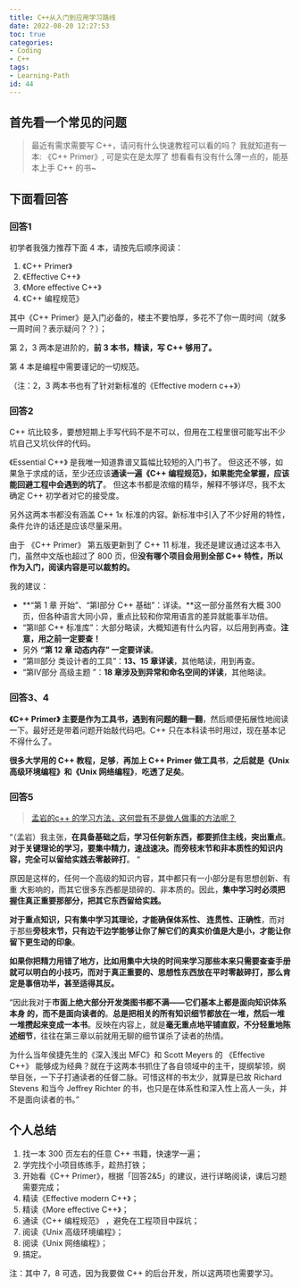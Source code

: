 ```yaml
---
title: C++从入门到应用学习路线
date: 2022-08-20 12:27:53
toc: true
categories:
- Coding
- C++
tags:
- Learning-Path
id: 44
---
```


## 首先看一个常见的问题

> 最近有需求需要写 C++，请问有什么快速教程可以看的吗？
> 我就知道有一本: 《C++ Primer》, 可是实在是太厚了 
> 想看看有没有什么薄一点的，能基本上手 C++ 的书~

## 下面看回答

### 回答1

初学者我强力推荐下面 4 本，请按先后顺序阅读：

1. 《C++ Primer》
2. 《Effective C++》
3. 《More effective C++》
4. 《C++ 编程规范》 

<!-- more -->

其中《C++ Primer》是入门必备的，楼主不要怕厚，多花不了你一周时间（就多一周时间？表示疑问？？）；

第 2，3 两本是进阶的，**前 3 本书，精读，写 C++ 够用了。**

第 4 本是编程中需要谨记的一切规范。

（注：2，3 两本书也有了针对新标准的《Effective modern c++》）

### 回答2

C++ 坑比较多，要想短期上手写代码不是不可以，但用在工程里很可能写出不少坑自己又坑伙伴的代码。 

《Essential C++》 是我唯一知道靠谱又篇幅比较短的入门书了。 但这还不够，如果急于求成的话，至少还应该**通读一遍《C++ 编程规范》，如果能完全掌握，应该能回避工程中会遇到的坑了**。 但这本书都是浓缩的精华，解释不够详尽，我不太确定 C++ 初学者对它的接受度。

另外这两本书都没有涵盖 C++ 1x 标准的内容。新标准中引入了不少好用的特性，条件允许的话还是应该尽量采用。

由于 《C++ Primer》 第五版更新到了 C++ 11 标准，我还是建议通过这本书入门，虽然中文版也超过了 800 页，但**没有哪个项目会用到全部 C++ 特性，所以作为入门，阅读内容是可以裁剪的。**

我的建议：

- **“第 1 章 开始”、“第Ⅰ部分 C++ 基础”：详读。**这一部分虽然有大概 300 页，但各种语言大同小异，重点比较和你常用语言的差异就能事半功倍。
-  “第Ⅱ部 C++ 标准库”：大部分略读，大概知道有什么内容，以后用到再查。**注意，用之前一定要查！**
- 另外 **“第 12 章 动态内存” 一定要详读**。
-  “第Ⅲ部分 类设计者的工具”：**13、15 章详读**，其他略读，用到再查。
-  “第Ⅳ部分 高级主题 ”：**18 章涉及到异常和命名空间的详读**，其他略读。

### 回答3、4

**《C++ Primer》 主要是作为工具书，遇到有问题的翻一翻**，然后顺便拓展性地阅读一下。最好还是带着问题开始敲代码吧。C++ 只在本科读书时用过，现在基本记不得什么了。

**很多大学用的 C++ 教程，足够**，**再加上 C++ Primer 做工具书**，**之后就是《Unix 高级环境编程》和《Unix 网络编程》**，**吃透了足矣**。

### 回答5

> [孟岩的c++ 的学习方法，这何尝有不是做人做事的方法呢？](https://www.cnblogs.com/porter/p/5191008.html)

“（孟岩）我主张，**在具备基础之后，学习任何新东西，都要抓住主线，突出重点**。**对于关键理论的学习，要集中精力，速战速决。而旁枝末节和非本质性的知识内容，完全可以留给实践去零敲碎打**。 “

原因是这样的，任何一个高级的知识内容，其中都只有一小部分是有思想创新、有重 大影响的，而其它很多东西都是琐碎的、非本质的。因此，**集中学习时必须把握住真正重要那部分，把其它东西留给实践。**

**对于重点知识，只有集中学习其理论，才能确保体系性、 连贯性、正确性**，而对于那些**旁枝末节，只有边干边学能够让你了解它们的真实价值是大是小，才能让你留下更生动的印象**。

**如果你把精力用错了地方，比如用集中大块的时间来学习那些本来只需要查查手册就可以明白的小技巧，而对于真正重要的、思想性东西放在平时零敲碎打，那么肯定是事倍功半，甚至适得其反。**

“因此我对于**市面上绝大部分开发类图书都不满——它们基本上都是面向知识体系本身 的，而不是面向读者的**。**总是把相关的所有知识细节都放在一堆，然后一堆一堆攒起来变成一本书**。反映在内容上，就是**毫无重点地平铺直叙，不分轻重地陈述细节**，往往在第三章以前就用无聊的细节谋杀了读者的热情。

为什么当年侯捷先生的《深入浅出 MFC》和 Scott Meyers 的 《Effective C++》 能够成为经典？就在于这两本书抓住了各自领域中的主干，提纲挈领，纲举目张，一下子打通读者的任督二脉。可惜这样的书太少，就算是已故 Richard Stevens 和当今 Jeffrey Richter 的书，也只是在体系性和深入性上高人一头，并不是面向读者的书。”

## 个人总结

1. 找一本 300 页左右的任意 C++ 书籍，快速学一遍；
2. 学完找个小项目练练手，趁热打铁；
3. 开始看《C++ Primer》，根据「回答2&5」的建议，进行详略阅读，课后习题需要完成；
4. 精读《Effective modern C++》；
5. 精读《More effective C++》；
6. 通读《C++ 编程规范》 ，避免在工程项目中踩坑；
7. 阅读《Unix 高级环境编程》；
8. 阅读《Unix 网络编程》；
9. 搞定。

注：其中 7，8 可选，因为我要做 C++ 的后台开发，所以这两项也需要学习。
